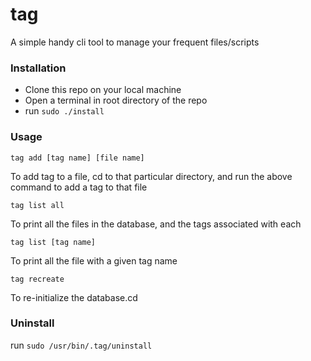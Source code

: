 # tag
A simple handy cli tool to manage your frequent files/scripts

### Installation
* Clone this repo on your local machine
* Open a terminal in root directory of the repo
* run `sudo ./install`

### Usage
    
    tag add [tag name] [file name]
    
To add tag to a file, cd to that particular directory, and run the above command to add a tag to that file

    tag list all
    
To print all the files in the database, and the tags associated with each

    tag list [tag name]
    
To print all the file with a given tag name

    tag recreate
    
To re-initialize the database.cd

### Uninstall
 run `sudo /usr/bin/.tag/uninstall`
